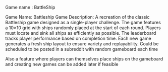 Game name : BattleShip

Game Name: Battleship
Game Description: A recreation of the classic Battleship game designed as a single-player challenge. The game features a 10×10 grid with ships randomly placed at the start of each round. Players must locate and sink all ships as efficiently as possible. The leaderboard tracks player performance based on completion time. Each new game generates a fresh ship layout to ensure variety and replayability. Could be scheduled to be posted in a subreddit with random gameboard each time

Also a feature where players can themselves place ships on the gameboard and creating new games can be added later if feasible
